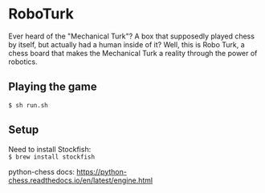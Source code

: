 # RoboTurk
Ever heard of the "Mechanical Turk"? A box that supposedly played chess by itself, but actually had a human inside of it? Well, this is Robo Turk, a chess board that makes the Mechanical Turk a reality through the power of robotics.

## Playing the game
`$ sh run.sh`

## Setup
Need to install Stockfish:  
`$ brew install stockfish`  

python-chess docs: https://python-chess.readthedocs.io/en/latest/engine.html  
